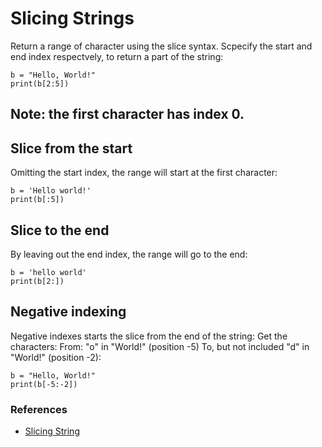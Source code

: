 # Slicing Strings

Return a range of character using the slice syntax.
Scpecify the start and end index respectvely, to return a part of the string:
```
b = "Hello, World!"
print(b[2:5])
```

## Note: the first character has index 0.

## Slice from the start
Omitting the start index, the range will start at the first character:
```
b = 'Hello world!'
print(b[:5])
```

## Slice to the end
By leaving out the end index, the range will go to the end:
```
b = 'hello world'
print(b[2:])
```

## Negative indexing
Negative indexes starts the slice from the end of the string:
Get the characters:
From: "o" in "World!" (position -5)
To, but not included "d" in "World!" (position -2):
```
b = "Hello, World!"
print(b[-5:-2])
```

### References
- [Slicing String](https://www.w3schools.com/python/python_strings_slicing.asp)

